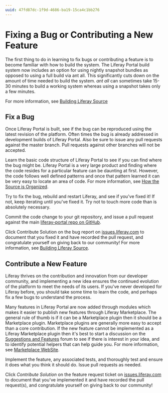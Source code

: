 ```yaml
---
uuid: 47fd87dc-1f9d-4686-ba19-15ca4c1bb276
---
```

# Fixing a Bug or Contributing a New Feature

The first thing to do in learning to fix bugs or contributing a feature is to become familiar with how to build the system. The Liferay Portal build system now includes an option for using nightly snapshot bundles as opposed to using a full build via ant all. This significantly cuts down on the amount of time needed to build the system. *ant all* can sometimes take 15-30 minutes to build a working system whereas using a snapshot takes only a few minutes. 

For more information, see [Building Liferay Source](./building-liferay-source.md)

## Fix a Bug

Once Liferay Portal is built, see if the bug can be reproduced using the latest revision of the platform. Often times the bug is already addressed in development builds of Liferay Portal. Also be sure to issue any pull requests against the master branch. Pull requests against other branches will not be accepted.

Learn the basic code structure of Liferay Portal to see if you can find where the bug might be. Liferay Portal is a very large product and finding where the code resides for a particular feature can be daunting at first. However, the code follows well defined patterns and once that pattern learned it can be very easy to locate an area of code. For more information, see [How the Source is Organized](./organizing-the-source.md).

Try to fix the bug, rebuild and restart Liferay, and see if you've fixed it! If not, keep iterating until you've fixed it. Try not to touch more code than is absolutely necessary.

Commit the code change to your git repository, and issue a pull request against the main [liferay-portal repo on GitHub](https://github.com/liferay/liferay-portal).

Click Contribute Solution on the bug report on [issues.liferay.com](https://issues.liferay.com/secure/Dashboard.jspa) to document that you fixed it and have recorded the pull request, and congratulate yourself on giving back to our community! For more information, see [Building Liferay Source](./building-liferay-source.md).

## Contribute a New Feature

Liferay thrives on the contribution and innovation from our developer community, and implementing a new idea ensures the continued evolution of the platform to meet the needs of its users. If you've never developed for Liferay before, you should take some time to learn the code, and perhaps fix a few bugs to understand the process. 

Many features in Liferay Portal are now added through modules which makes it easier to publish new features through Liferay Marketplace. The general rule of thumb is if it can be a Marketplace plugin then it should be a Marketplace plugin. Marketplace plugins are generally more easy to accept than a core contribution. If the new feature cannot be implemented as a Liferay Marketplace plugin then it's best to start a discussion on the [Suggestions and Features](https://liferay.dev/en/forums-redirect/-/message_boards/category/1108052) forum to see if there is interest in your idea, and to identify potential helpers that can help guide you. For more information, see [Marketplace WebSite](https://marketplace.liferay.dev/).

Implement the feature, any associated tests, and thoroughly test and ensure it does what you think it should do. Issue pull requests as needed.

Click *Contribute Solution* on the feature request ticket on [issues.liferay.com](https://issues.liferay.com/secure/Dashboard.jspa) to document that you've implemented it and have recorded the pull request(s), and congratulate yourself on giving back to our community!
